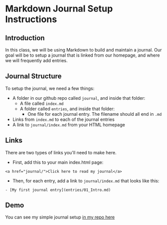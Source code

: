 # Markdown Journal Setup Instructions

## Introduction
In this class, we will be using Markdown to build and maintain a journal. Our goal will be to setup a journal that is linked from our homepage, and where we will frequently add entries.

## Journal Structure

To setup the journal, we need a few things:
- A folder in our github repo called `journal`, and inside that folder:
    - A file called `index.md`
    - A folder called `entries`, and inside that folder:
        - One file for each journal entry. The filename should all end in `.md`
- Links from `index.md` to each of the journal entries
- A link to `journal/index.md` from your HTML homepage

## Links
There are two types of links you'll need to make here.

- First, add this to your main index.html page:

`<a href="journal/">Click here to read my journal</a>`

- Then, for each entry, add a link to `journal/index.md` that looks like this:

`- [My first journal entry](entries/01_Intro.md)`

## Demo
You can see my simple journal setup [in my repo here](https://github.com/CJonesExample/CJonesExample.github.io/tree/main/journal)
